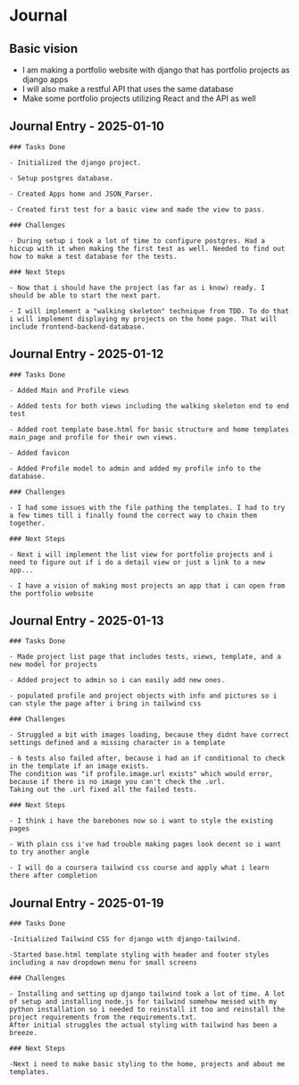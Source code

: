# Journal

## Basic vision

- I am making a portfolio website with django that has portfolio projects as django apps
- I will also make a restful API that uses the same database
- Make some portfolio projects utilizing React and the API as well

## Journal Entry - 2025-01-10

    ### Tasks Done

    - Initialized the django project.

    - Setup postgres database.

    - Created Apps home and JSON_Parser.

    - Created first test for a basic view and made the view to pass.

    ### Challenges

    - During setup i took a lot of time to configure postgres. Had a hiccup with it when making the first test as well. Needed to find out how to make a test database for the tests.

    ### Next Steps

    - Now that i should have the project (as far as i know) ready. I should be able to start the next part.

    - I will implement a "walking skeleton" technique from TDD. To do that i will implement displaying my projects on the home page. That will include frontend-backend-database.

## Journal Entry - 2025-01-12

    ### Tasks Done

    - Added Main and Profile views

    - Added tests for both views including the walking skeleton end to end test

    - Added root template base.html for basic structure and home templates main_page and profile for their own views.

    - Added favicon

    - Added Profile model to admin and added my profile info to the database.

    ### Challenges
    
    - I had some issues with the file pathing the templates. I had to try a few times till i finally found the correct way to chain them together.

    ### Next Steps

    - Next i will implement the list view for portfolio projects and i need to figure out if i do a detail view or just a link to a new app...
    
    - I have a vision of making most projects an app that i can open from the portfolio website

## Journal Entry - 2025-01-13

    ### Tasks Done

    - Made project list page that includes tests, views, template, and a new model for projects

    - Added project to admin so i can easily add new ones.

    - populated profile and project objects with info and pictures so i can style the page after i bring in tailwind css    

    ### Challenges
    
    - Struggled a bit with images loading, because they didnt have correct settings defined and a missing character in a template
    
    - 6 tests also failed after, because i had an if conditional to check in the template if an image exists. 
    The condition was "if profile.image.url exists" which would error, because if there is no image you can't check the .url. 
    Taking out the .url fixed all the failed tests.

    ### Next Steps

    - I think i have the barebones now so i want to style the existing pages

    - With plain css i've had trouble making pages look decent so i want to try another angle

    - I will do a coursera tailwind css course and apply what i learn there after completion

## Journal Entry - 2025-01-19

    ### Tasks Done

    -Initialized Tailwind CSS for django with django-tailwind.

    -Started base.html template styling with header and footer styles including a nav dropdown menu for small screens

    ### Challenges
    
    - Installing and setting up django tailwind took a lot of time. A lot of setup and installing node.js for tailwind somehow messed with my python installation so i needed to reinstall it too and reinstall the project requirements from the requirements.txt.
    After initial struggles the actual styling with tailwind has been a breeze.

    ### Next Steps

    -Next i need to make basic styling to the home, projects and about me templates.